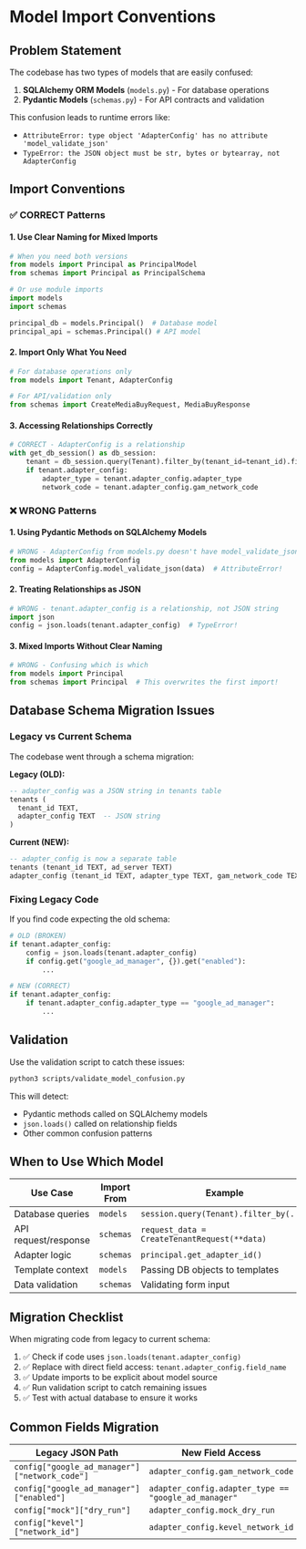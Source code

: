 # Model Import Conventions

## Problem Statement

The codebase has two types of models that are easily confused:

1. **SQLAlchemy ORM Models** (`models.py`) - For database operations
2. **Pydantic Models** (`schemas.py`) - For API contracts and validation

This confusion leads to runtime errors like:
- `AttributeError: type object 'AdapterConfig' has no attribute 'model_validate_json'`
- `TypeError: the JSON object must be str, bytes or bytearray, not AdapterConfig`

## Import Conventions

### ✅ CORRECT Patterns

#### 1. Use Clear Naming for Mixed Imports
```python
# When you need both versions
from models import Principal as PrincipalModel
from schemas import Principal as PrincipalSchema

# Or use module imports
import models
import schemas

principal_db = models.Principal()  # Database model
principal_api = schemas.Principal() # API model
```

#### 2. Import Only What You Need
```python
# For database operations only
from models import Tenant, AdapterConfig

# For API/validation only
from schemas import CreateMediaBuyRequest, MediaBuyResponse
```

#### 3. Accessing Relationships Correctly
```python
# CORRECT - AdapterConfig is a relationship
with get_db_session() as db_session:
    tenant = db_session.query(Tenant).filter_by(tenant_id=tenant_id).first()
    if tenant.adapter_config:
        adapter_type = tenant.adapter_config.adapter_type
        network_code = tenant.adapter_config.gam_network_code
```

### ❌ WRONG Patterns

#### 1. Using Pydantic Methods on SQLAlchemy Models
```python
# WRONG - AdapterConfig from models.py doesn't have model_validate_json
from models import AdapterConfig
config = AdapterConfig.model_validate_json(data)  # AttributeError!
```

#### 2. Treating Relationships as JSON
```python
# WRONG - tenant.adapter_config is a relationship, not JSON string
import json
config = json.loads(tenant.adapter_config)  # TypeError!
```

#### 3. Mixed Imports Without Clear Naming
```python
# WRONG - Confusing which is which
from models import Principal
from schemas import Principal  # This overwrites the first import!
```

## Database Schema Migration Issues

### Legacy vs Current Schema

The codebase went through a schema migration:

**Legacy (OLD):**
```sql
-- adapter_config was a JSON string in tenants table
tenants (
  tenant_id TEXT,
  adapter_config TEXT  -- JSON string
)
```

**Current (NEW):**
```sql
-- adapter_config is now a separate table
tenants (tenant_id TEXT, ad_server TEXT)
adapter_config (tenant_id TEXT, adapter_type TEXT, gam_network_code TEXT, ...)
```

### Fixing Legacy Code

If you find code expecting the old schema:

```python
# OLD (BROKEN)
if tenant.adapter_config:
    config = json.loads(tenant.adapter_config)
    if config.get("google_ad_manager", {}).get("enabled"):
        ...

# NEW (CORRECT)
if tenant.adapter_config:
    if tenant.adapter_config.adapter_type == "google_ad_manager":
        ...
```

## Validation

Use the validation script to catch these issues:

```bash
python3 scripts/validate_model_confusion.py
```

This will detect:
- Pydantic methods called on SQLAlchemy models
- `json.loads()` called on relationship fields
- Other common confusion patterns

## When to Use Which Model

| Use Case | Import From | Example |
|----------|-------------|---------|
| Database queries | `models` | `session.query(Tenant).filter_by(...)` |
| API request/response | `schemas` | `request_data = CreateTenantRequest(**data)` |
| Adapter logic | `schemas` | `principal.get_adapter_id()` |
| Template context | `models` | Passing DB objects to templates |
| Data validation | `schemas` | Validating form input |

## Migration Checklist

When migrating code from legacy to current schema:

1. ✅ Check if code uses `json.loads(tenant.adapter_config)`
2. ✅ Replace with direct field access: `tenant.adapter_config.field_name`
3. ✅ Update imports to be explicit about model source
4. ✅ Run validation script to catch remaining issues
5. ✅ Test with actual database to ensure it works

## Common Fields Migration

| Legacy JSON Path | New Field Access |
|------------------|------------------|
| `config["google_ad_manager"]["network_code"]` | `adapter_config.gam_network_code` |
| `config["google_ad_manager"]["enabled"]` | `adapter_config.adapter_type == "google_ad_manager"` |
| `config["mock"]["dry_run"]` | `adapter_config.mock_dry_run` |
| `config["kevel"]["network_id"]` | `adapter_config.kevel_network_id` |
